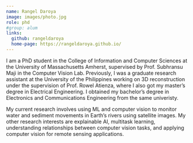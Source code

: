 ```yaml
---
name: Rangel Daroya
image: images/photo.jpg
role: phd
#group: alum
links:
  github: rangeldaroya
  home-page: https://rangeldaroya.github.io/
---
```


I am a PhD student in the College of Information and Computer Sciences at the University of Massachusetts Amherst, supervised by Prof. Subhransu Maji in the Computer Vision Lab. Previously, I was a graduate research assistant at the University of the Philippines working on 3D reconstruction under the supervision of Prof. Rowel Atienza, where I also got my master’s degree in Electrical Engineering. I obtained my bachelor’s degree in Electronics and Communications Engineering from the same univeristy.

My current research involves using ML and computer vision to monitor water and sediment movements in Earth’s rivers using satellite images. My other research interests are explainable AI, multitask learning, understanding relationships between computer vision tasks, and applying computer vision for remote sensing applications.
